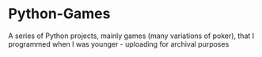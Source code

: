 # Python-Games
A series of Python projects, mainly games (many variations of poker), that I programmed when I was younger - uploading for archival purposes

